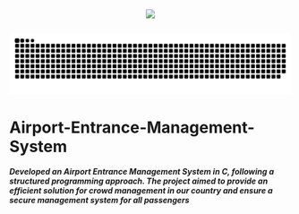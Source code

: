 <h1 align="center"> 
     <img src="https://readme-typing-svg.herokuapp.com/?font=Righteous&size=35&center=true&vCenter=true&width=500&height=70&duration=4000&lines=Hey%2C+Welcome_to_Airport_Entrance_System" /> 
 </h1> 
   <img alt="snake eating my contributions" src="https://raw.githubusercontent.com/salesp07/salesp07/output/github-contribution-grid-snake.svg" />

# Airport-Entrance-Management-System
   <i><b>Developed an Airport Entrance Management System in C, following a structured programming approach. The project aimed to provide an efficient solution for crowd management in our country and ensure a secure management system for all passengers</i></b>
